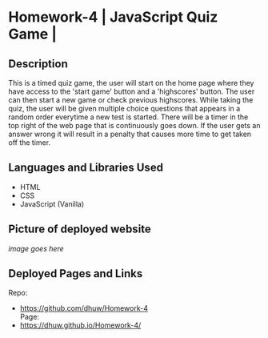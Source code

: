 # Homework-4 | JavaScript Quiz Game |
## Description

This is a timed quiz game, the user will start on the home page where they have access to the 'start game' button and a 'highscores' button. The user can then start a new game or check previous highscores. While taking the quiz, the user will be given multiple choice questions that appears in a random order everytime a new test is started. There will be a timer in the top right of the web page that is continuously goes down. If the user gets an answer wrong it will result in a penalty that causes more time to get taken off the timer.

## Languages and Libraries Used

- HTML
- CSS
- JavaScript (Vanilla)

## Picture of deployed website

*image goes here*

## Deployed Pages and Links

Repo:
- https://github.com/dhuw/Homework-4
</br>Page:
- https://dhuw.github.io/Homework-4/
